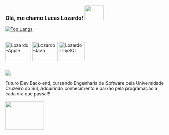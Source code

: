 ### Olá, me chamo Lucas Lozardo! <img src= "https://user-images.githubusercontent.com/112872341/212487812-b99c33e3-e67b-41de-9b4c-377d863f1cc9.gif" width="60" height="45">
   
  
[![Top Langs](https://github-readme-stats.vercel.app/api/top-langs/?username=Lucas-Lozardo&theme=dark&layout=compact)](https://github.com/anuraghazra/github-readme-stats)       

<div style="display: inline_block"><br>
   <img align="center" alt="Lozardo-Apple" height="60" width="80" src="https://cdn.jsdelivr.net/gh/devicons/devicon/icons/apple/apple-original.svg" />
   <img align="center" alt="Lozardo-Java" height="60" width="80" src="https://cdn.jsdelivr.net/gh/devicons/devicon/icons/java/java-original-wordmark.svg" />
   <img align="center" alt="Lozardo-mySQL" height="60" width="80" src="https://cdn.jsdelivr.net/gh/devicons/devicon/icons/mysql/mysql-original-wordmark.svg" />         
</div>

 ##
 
<div>
<a href="https://www.linkedin.com/in/lucas-lozardo" target="_blank"><img src="https://img.shields.io/badge/-LinkedIn-%230077B5?style=for-the-badge&logo=linkedin&logoColor=white" target="_blank"></a>
</div>

Futuro Dev Back-end, cursando Engenharia de Software pela Universidade Cruzeiro do Sul, adquirindo conhecimento e paixão pela programação a cada dia que passa!!! 

<img src= "https://user-images.githubusercontent.com/112872341/212487829-b118e937-9321-48f2-9e7b-68efe0db367a.gif" width="120" height="90">
